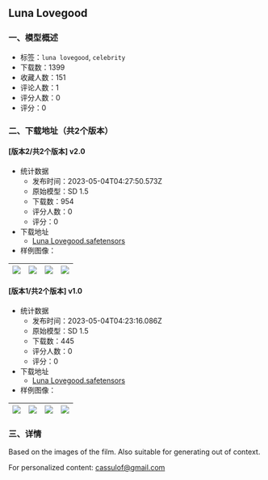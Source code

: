 ## Luna Lovegood 
### 一、模型概述

- 标签：`luna lovegood`, `celebrity`
- 下载数：1399
- 收藏人数：151
- 评论人数：1
- 评分人数：0
- 评分：0

### 二、下载地址（共2个版本）

#### [版本2/共2个版本] v2.0 

- 统计数据
  - 发布时间：2023-05-04T04:27:50.573Z
  - 原始模型：SD 1.5
  - 下载数：954
  - 评分人数：0
  - 评分：0
- 下载地址
  - [Luna Lovegood.safetensors](https://civitai.com/api/download/models/61903)
- 样例图像：

| <img src="https://image.civitai.com/xG1nkqKTMzGDvpLrqFT7WA/f53ebc88-33a2-4510-a9db-1027f1262b45/width=450/679807.jpeg" /> | <img src="https://image.civitai.com/xG1nkqKTMzGDvpLrqFT7WA/d0503dec-c894-4155-bcb2-98196ed9668a/width=450/679803.jpeg" /> | <img src="https://image.civitai.com/xG1nkqKTMzGDvpLrqFT7WA/a16c67d8-fa7b-422c-9e22-6a3299aa7281/width=450/679805.jpeg" /> | <img src="https://image.civitai.com/xG1nkqKTMzGDvpLrqFT7WA/dfe80268-9660-4b67-8af9-2c41f396f024/width=450/679806.jpeg" /> |
| ---- | ---- | ---- | ---- |

#### [版本1/共2个版本] v1.0

- 统计数据
  - 发布时间：2023-05-04T04:23:16.086Z
  - 原始模型：SD 1.5
  - 下载数：445
  - 评分人数：0
  - 评分：0
- 下载地址
  - [Luna Lovegood.safetensors](https://civitai.com/api/download/models/58759)
- 样例图像：

| <img src="https://image.civitai.com/xG1nkqKTMzGDvpLrqFT7WA/95574754-63aa-4181-64bf-405c3d7bd200/width=450/640139.jpeg" /> | <img src="https://image.civitai.com/xG1nkqKTMzGDvpLrqFT7WA/2fea246b-d219-4e23-bd7d-4ddb7ef25400/width=450/640135.jpeg" /> | <img src="https://image.civitai.com/xG1nkqKTMzGDvpLrqFT7WA/ad575ecb-dd0c-453d-39ea-0b67f08add00/width=450/640136.jpeg" /> | <img src="https://image.civitai.com/xG1nkqKTMzGDvpLrqFT7WA/4ac776c8-fd8e-40b3-d2a6-a93a23a99400/width=450/640138.jpeg" /> |
| ---- | ---- | ---- | ---- |


### 三、详情
<p>Based on the images of the film. Also suitable for generating out of context.</p><p></p><p>For personalized content: <a target="_blank" rel="ugc" href="mailto:cassulof@gmail.com">cassulof@gmail.com</a> </p>